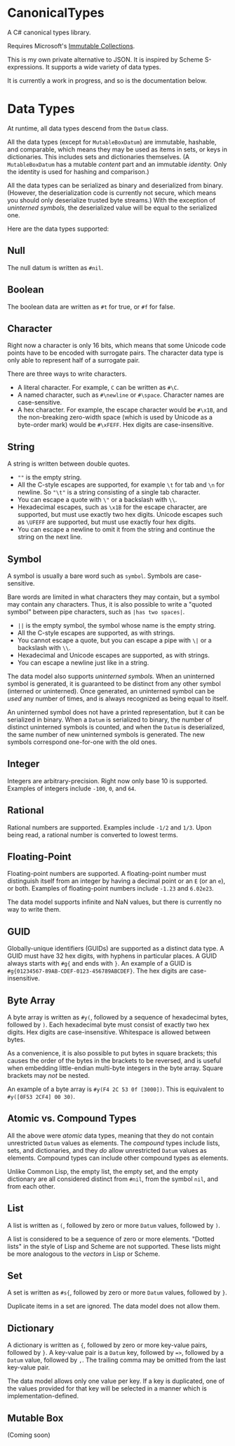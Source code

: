 # CanonicalTypes
A C# canonical types library.

Requires Microsoft's [Immutable
Collections](http://www.nuget.org/packages/System.Collections.Immutable).

This is my own private alternative to JSON. It is inspired by Scheme
S-expressions. It supports a wide variety of data types.

It is currently a work in progress, and so is the documentation below.

# Data Types

At runtime, all data types descend from the ``Datum`` class.

All the data types (except for ``MutableBoxDatum``) are immutable, hashable,
and comparable, which means they may be used as items in sets, or keys in
dictionaries. This includes sets and dictionaries themselves. (A
``MutableBoxDatum`` has a mutable *content* part and an immutable *identity.*
Only the identity is used for hashing and comparison.)

All the data types can be serialized as binary and deserialized from
binary. (However, the deserialization code is currently not secure, which
means you should only deserialize trusted byte streams.) With the exception of
*uninterned symbols,* the deserialized value will be equal to the serialized
one.

Here are the data types supported:

## Null
The null datum is written as ``#nil``.

## Boolean
The boolean data are written as ``#t`` for true, or ``#f`` for false.

## Character
Right now a character is only 16 bits, which means that some Unicode code
points have to be encoded with surrogate pairs. The character data type is
only able to represent half of a surrogate pair.

There are three ways to write characters.

* A literal character. For example, ``C`` can be written as ``#\C``.
* A named character, such as ``#\newline`` or ``#\space``. Character names are
case-sensitive.
* A hex character. For example, the escape character would be ``#\x1B``, and
the non-breaking zero-width space (which is used by Unicode as a byte-order
mark) would be ``#\xFEFF``. Hex digits are case-insensitive.

## String
A string is written between double quotes.

* ``""`` is the empty string.
* All the C-style escapes are supported, for example ``\t`` for tab and ``\n``
for newline. So ``"\t"`` is a string consisting of a single tab character.
* You can escape a quote with ``\"`` or a backslash with ``\\``.
* Hexadecimal escapes, such as ``\x1B`` for the escape character, are
supported, but must use exactly two hex digits. Unicode escapes such as
``\UFEFF`` are supported, but must use exactly four hex digits.
* You can escape a newline to omit it from the string and continue the string
on the next line.

## Symbol
A symbol is usually a bare word such as ``symbol``. Symbols are
case-sensitive.

Bare words are limited in what characters they may contain, but a symbol may
contain any characters. Thus, it is also possible to write a "quoted symbol"
between pipe characters, such as ``|has two spaces|``.

* ``||`` is the empty symbol, the symbol whose name is the empty string.
* All the C-style escapes are supported, as with strings.
* You cannot escape a quote, but you can escape a pipe with ``\|`` or a
backslash with ``\\``.
* Hexadecimal and Unicode escapes are supported, as with strings.
* You can escape a newline just like in a string.

The data model also supports *uninterned symbols.* When an uninterned symbol
is generated, it is guaranteed to be distinct from any other symbol (interned
or uninterned). Once generated, an uninterned symbol can be *used* any number
of times, and is always recognized as being equal to itself.

An uninterned symbol does not have a printed representation, but it can be
serialized in binary. When a ``Datum`` is serialized to binary, the number of
distinct uninterned symbols is counted, and when the ``Datum`` is
deserialized, the same number of new uninterned symbols is generated. The new
symbols correspond one-for-one with the old ones.

## Integer
Integers are arbitrary-precision. Right now only base 10 is
supported. Examples of integers include ``-100``, ``0``, and ``64``.

## Rational
Rational numbers are supported. Examples include ``-1/2`` and ``1/3``. Upon
being read, a rational number is converted to lowest terms.

## Floating-Point
Floating-point numbers are supported. A floating-point number must distinguish
itself from an integer by having a decimal point or an ``E`` (or an ``e``), or
both. Examples of floating-point numbers include ``-1.23`` and ``6.02e23``.

The data model supports infinite and NaN values, but there is currently no way
to write them.

## GUID
Globally-unique identifiers (GUIDs) are supported as a distinct data type. A
GUID must have 32 hex digits, with hyphens in particular places. A GUID always
starts with ``#g{`` and ends with ``}``. An example of a GUID is
``#g{01234567-89AB-CDEF-0123-456789ABCDEF}``. The hex digits are
case-insensitive.

## Byte Array
A byte array is written as ``#y(``, followed by a sequence of hexadecimal
bytes, followed by ``)``. Each hexadecimal byte must consist of exactly two
hex digits. Hex digits are case-insensitive. Whitespace is allowed between
bytes.

As a convenience, it is also possible to put bytes in square brackets; this
causes the order of the bytes in the brackets to be reversed, and is useful
when embedding little-endian multi-byte integers in the byte array. Square
brackets may *not* be nested.

An example of a byte array is ``#y(F4 2C 53 0f [3000])``. This is equivalent
to ``#y([0F53 2CF4] 00 30)``.

## Atomic vs. Compound Types
All the above were *atomic* data types, meaning that they do not contain
unrestricted ``Datum`` values as elements. The *compound* types include lists,
sets, and dictionaries, and they *do* allow unrestricted ``Datum`` values as
elements. Compound types can include other compound types as elements.

Unlike Common Lisp, the empty list, the empty set, and the empty dictionary
are all considered distinct from ``#nil``, from the symbol ``nil``, and from
each other.

## List
A list is written as ``(``, followed by zero or more ``Datum`` values,
followed by ``)``.

A list is considered to be a sequence of zero or more elements. "Dotted lists"
in the style of Lisp and Scheme are not supported. These lists might be more
analogous to the *vectors* in Lisp or Scheme.

## Set
A set is written as ``#s{``, followed by zero or more ``Datum`` values,
followed by ``}``.

Duplicate items in a set are ignored. The data model does not allow them.

## Dictionary
A dictionary is written as ``{``, followed by zero or more key-value pairs,
followed by ``}``. A key-value pair is a ``Datum`` key, followed by ``=>``,
followed by a ``Datum`` value, followed by ``,``. The trailing comma may be
omitted from the last key-value pair.

The data model allows only one value per key. If a key is duplicated, one
of the values provided for that key will be selected in a manner which is
implementation-defined.

## Mutable Box
(Coming soon)

